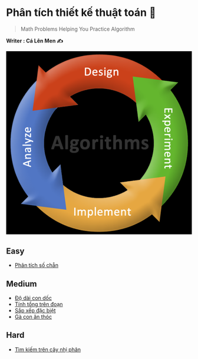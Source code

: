 # Phân tích thiết kế thuật toán 📖
> Math Problems Helping You Practice Algorithm

**Writer : Cá Lên Men ✍️**

![Algorithm Exercises](https://github.com/Ca-Len-Men/Algorithm/blob/Learning-Test/BGA.png)

## Easy
- [Phân tích số chẵn](https://github.com/Ca-Len-Men/Algorithm/tree/Learning-Test/Test%203)

## Medium
- [Độ dài con dốc](https://github.com/Ca-Len-Men/Algorithm/tree/Learning-Test/Test%201)
- [Tính tổng trên đoạn](https://github.com/Ca-Len-Men/Algorithm/tree/Learning-Test/Test%202)
- [Sắp xếp đặc biệt](https://github.com/Ca-Len-Men/Algorithm/tree/Learning-Test/Test%204)
- [Gà con ăn thóc](https://github.com/Ca-Len-Men/Algorithm/tree/Learning-Test/Test%206)

## Hard
- [Tìm kiếm trên cây nhị phân](https://github.com/Ca-Len-Men/Algorithm/tree/Learning-Test/Test%205)
